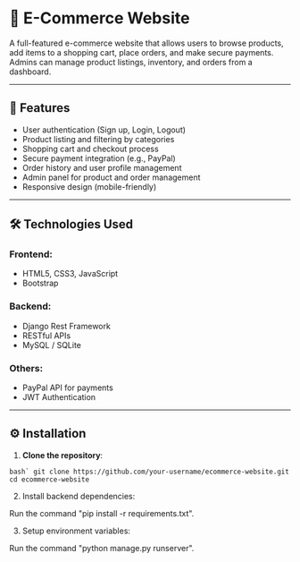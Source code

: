 # 🛒 E-Commerce Website

A full-featured e-commerce website that allows users to browse products, add items to a shopping cart, place orders, and make secure payments. Admins can manage product listings, inventory, and orders from a dashboard.

---

## 📌 Features

- User authentication (Sign up, Login, Logout)
- Product listing and filtering by categories
- Shopping cart and checkout process
- Secure payment integration (e.g., PayPal)
- Order history and user profile management
- Admin panel for product and order management
- Responsive design (mobile-friendly)

---

## 🛠️ Technologies Used

### Frontend:
- HTML5, CSS3, JavaScript
- Bootstrap

### Backend:
- Django Rest Framework
- RESTful APIs
- MySQL / SQLite

### Others:
- PayPal API for payments
- JWT Authentication

---

## ⚙️ Installation

1. **Clone the repository**:

```bash`
git clone https://github.com/your-username/ecommerce-website.git
cd ecommerce-website```

2. Install backend dependencies:

Run the command "pip install -r requirements.txt".

3. Setup environment variables:

Run the command "python manage.py runserver".


